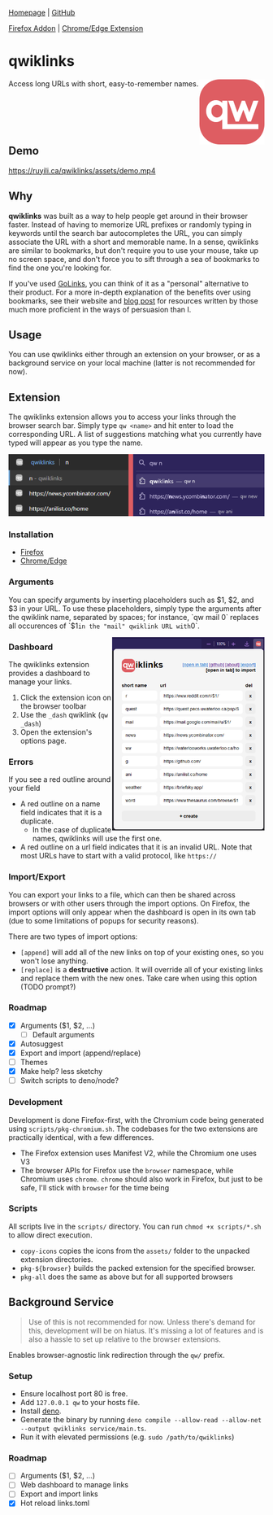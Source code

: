 <p align="center">

[Homepage](https://ruyili.ca/qwiklinks/) | [GitHub](https://github.com/RuyiLi/qwiklinks)

[Firefox Addon](https://addons.mozilla.org/en-CA/firefox/addon/qwiklinks/) |
[Chrome/Edge Extension](https://chrome.google.com/webstore/detail/qwiklinks/leahklkmdooljnnljcheihjjcligjbmc)

</p>

# qwiklinks

<p><img align="right" src="assets/icons/qw-128.png" alt="qwiklinks Logo" /></p>
Access long URLs with short, easy-to-remember names.

<br><br><br><br>

## Demo

https://ruyili.ca/qwiklinks/assets/demo.mp4

## Why

**qwiklinks** was built as a way to help people get around in their browser faster. Instead of having to memorize URL prefixes or randomly typing in keywords until the search bar autocompletes the URL, you can simply associate the URL with a short and memorable name. In a sense, qwiklinks are similar to bookmarks, but don't require you to use your mouse, take up no screen space, and don't force you to sift through a sea of bookmarks to find the one you're looking for.

If you've used [GoLinks](https://www.golinks.io/), you can think of it as a "personal" alternative to their product. For a more in-depth explanation of the benefits over using bookmarks, see their website and [blog post](https://www.golinks.com/blog/how-to-save-links-the-better-alternative-to-bookmarks/) for resources written by those much more proficient in the ways of persuasion than I.

## Usage

You can use qwiklinks either through an extension on your browser, or as a background service on your local machine (latter is not recommended for now).

## Extension

The qwiklinks extension allows you to access your links through the browser search bar. Simply type `qw <name>` and hit enter to load the corresponding URL. A list of suggestions matching what you currently have typed will appear as you type the name.

<p align="center">
  <img src="assets/suggest.png" alt="qwiklinks Search" width="600"/>
</p>

### Installation

- [Firefox](https://addons.mozilla.org/en-CA/firefox/addon/qwiklinks/)
- [Chrome/Edge](https://chrome.google.com/webstore/detail/qwiklinks/leahklkmdooljnnljcheihjjcligjbmc)

### Arguments

You can specify arguments by inserting placeholders such as $1, $2, and $3 in your URL. To use these placeholders, simply type the arguments after the qwiklink name, separated by spaces; for instance, `qw mail 0` replaces all occurences of `$1` in the "mail" qwiklink URL with `0`.

<p>
<img align="right" src="assets/popup.png" alt="qwiklinks Extension Popup" width="300"/>
</p>

### Dashboard

The qwiklinks extension provides a dashboard to manage your links.

1. Click the extension icon on the browser toolbar
2. Use the `_dash` qwiklink (`qw _dash`)
3. Open the extension's options page.

### Errors

If you see a red outline around your field

- A red outline on a name field indicates that it is a duplicate.
  - In the case of duplicate names, qwiklinks will use the first one.
- A red outline on a url field indicates that it is an invalid URL. Note that most URLs have to start with a valid protocol, like `https://`

### Import/Export

You can export your links to a file, which can then be shared across browsers or with other users through the import options. On Firefox, the import options will only appear when the dashboard is open in its own tab (due to some limitations of popups for security reasons).

There are two types of import options:

- `[append]` will add all of the new links on top of your existing ones, so you won't lose anything.
- `[replace]` is a **destructive** action. It will override all of your existing links and replace them with the new ones. Take care when using this option (TODO prompt?)

### Roadmap

- [x] Arguments ($1, $2, ...)
  - [ ] Default arguments
- [x] Autosuggest
- [x] Export and import (append/replace)
- [ ] Themes
- [x] Make help? less sketchy
- [ ] Switch scripts to deno/node?

### Development

Development is done Firefox-first, with the Chromium code being generated using `scripts/pkg-chromium.sh`. The codebases for the two extensions are practically identical, with a few differences.

- The Firefox extension uses Manifest V2, while the Chromium one uses V3
- The browser APIs for Firefox use the `browser` namespace, while Chromium uses `chrome`. `chrome` should also work in Firefox, but just to be safe, I'll stick with `browser` for the time being

### Scripts

All scripts live in the `scripts/` directory. You can run `chmod +x scripts/*.sh` to allow direct execution.

- `copy-icons` copies the icons from the `assets/` folder to the unpacked extension directories.
- `pkg-${browser}` builds the packed extension for the specified browser.
- `pkg-all` does the same as above but for all supported browsers

## Background Service

> Use of this is not recommended for now. Unless there's demand for this, development will be on hiatus. It's missing a lot of features and is also a hassle to set up relative to the browser extensions.

Enables browser-agnostic link redirection through the `qw/` prefix.

### Setup

- Ensure localhost port 80 is free.
- Add `127.0.0.1 qw` to your hosts file.
- Install [deno](https://deno.land/).
- Generate the binary by running `deno compile --allow-read --allow-net --output qwiklinks service/main.ts`.
- Run it with elevated permissions (e.g. `sudo /path/to/qwiklinks`)

### Roadmap

- [ ] Arguments ($1, $2, ...)
- [ ] Web dashboard to manage links
- [ ] Export and import links
- [x] Hot reload links.toml
